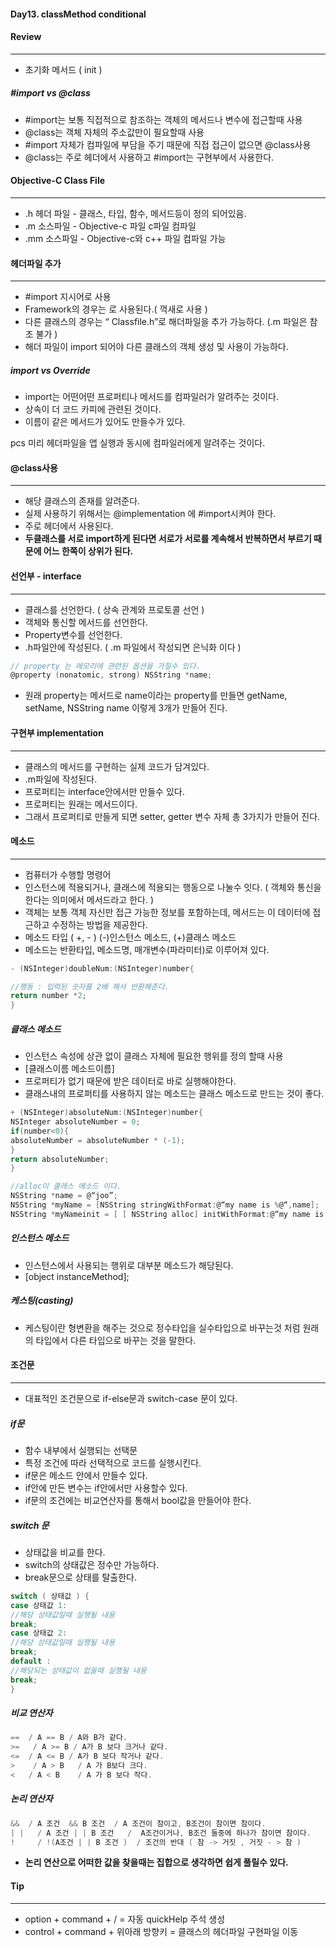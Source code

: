 #### **Day13. classMethod conditional**


#### Review
***

- 초기화 메서드 (  init )

##### #import vs @class
- #import는 보통 직접적으로 참조하는 객체의 메서드나 변수에 접근할때 사용
- @class는 객체 자체의 주소값만이 필요할때 사용
- #import 자체가 컴파일에 부담을 주기 때문에 직접 접근이 없으면 @class사용
- @class는 주로 헤더에서 사용하고 #import는 구현부에서 사용한다.

#### Objective-C Class File
***
- .h 헤더 파일 - 클래스, 타입, 함수, 메서드등이 정의 되어있음.
- .m 소스파일 - Objective-c 파일 c파일 컴파일
- .mm 소스파일 - Objective-c와 c++ 파일 컴파일 가능

#### 헤더파일 추가
***

- #import 지시어로 사용
- Framework의 경우는   <Framework>로 사용된다.( 꺽새로 사용 )
- 다른 클래스의 경우는 “ Classfile.h”로 해더파일을 추가 가능하다. (.m 파일은 참조 불가 )
- 해더 파일이 import 되어야 다른 클래스의 객체 생성 및 사용이 가능하다.

##### import vs Override
- import는 어떤어떤 프로퍼티나 메서드를 컴파일러가 알려주는 것이다.
- 상속이 더 코드 카피에 관련된 것이다.
- 이름이 같은 메서드가 있어도 만들수가 있다.

pcs 미리 헤더파일을 앱 실행과 동시에 컴파일러에게 알려주는 것이다.

#### @class사용
***

- 해당 클래스의 존재를 알려준다.
- 실제 사용하기 위해서는 @implementation 에 #import시켜야 한다.
- 주로 헤더에서 사용된다.
- **두클래스를 서로 import하게 된다면 서로가 서로를 계속해서 반복하면서 부르기 때문에 어느 한쪽이 상위가 된다.**

#### 선언부 - interface
*** 
- 클래스를 선언한다. ( 상속 관계와 프로토콜 선언 )
- 객체와 통신할 메서드를 선언한다.
- Property변수를 선언한다.
- .h파일안에 작성된다. ( .m 파일에서 작성되면 은닉화 이다 ) 

```Objective-C
// property 는 메모리에 관련된 옵션을 가질수 있다. 
@property (nonatomic, strong) NSString *name;
```
- 원래 property는 메서드로 name이라는 property를 만들면 getName, setName, NSString name 이렇게 3개가 만들어 진다.

#### 구현부 implementation
*** 
- 클래스의 메서드를 구현하는 실제 코드가 담겨있다.
- .m파일에 작성된다.
- 프로퍼티는 interface안에서만 만들수 있다.
- 프로퍼티는 원래는 메서드이다.
- 그래서 프로퍼티로 만들게 되면 setter, getter 변수 자체 총 3가지가 만들어 진다.

#### 메소드
***
- 컴퓨터가 수행할 명령어
- 인스턴스에 적용되거나, 클래스에 적용되는 행동으로 나눌수 잇다.
( 객체와 통신을 한다는 의미에서 메서드라고 한다. )
- 객체는 보통 객체 자신만 접근 가능한 정보를 포함하는데, 메서드는 이 데이터에 접근하고 수정하는 방법을 제공한다.
- 메소드 타입 ( +, - ) (-)인스턴스 메소드, (+)클래스 메소드
- 메소드는 반환타입, 메소드명, 매개변수(파라미터)로 이루어져 있다.

```objective-c
- (NSInteger)doubleNum:(NSInteger)number{

//행동 : 입력된 숫자를 2배 해서 반환해준다.
return number *2;
}
```
##### 클래스 메소드
- 인스턴스 속성에 상관 없이 클래스 자체에 필요한 행위를 정의 할때 사용
- [클래스이름 메소드이름]
- 프로퍼티가 없기 때문에 받은 데이터로 바로 실행해야한다.
- 클래스내의 프로퍼티를 사용하지 않는 메소드는 클래스 메소드로 만드는 것이 좋다.

```objective-c
+ (NSInteger)absoluteNum:(NSInteger)number{
NSInteger absoluteNumber = 0;
if(number<0){
absoluteNumber = absoluteNumber * (-1);
}
return absoluteNumber;
}

//alloc이 클래스 메소드 이다.
NSString *name = @“joo”;
NSString *myName = [NSString stringWithFormat:@“my name is %@“,name];
NSString *myNameinit = [ [ NSString alloc] initWithFormat:@“my name is %@“,name ];
```
##### 인스턴스 메소드

- 인스턴스에서 사용되는 행위로 대부분 메소드가 해당된다.
- [object instanceMethod];


##### 케스팅(casting) 
- 케스팅이란 형변환을 해주는 것으로 정수타입을 실수타입으로 바꾸는것 처럼 원래의 타입에서 다른 타입으로 바꾸는 것을 말한다. 


#### 조건문
***

- 대표적인 조건문으로 if-else문과 switch-case 문이 있다.

##### if문
- 함수 내부에서 실행되는 선택문
- 특정 조건에 따라 선택적으로 코드를 실행시킨다.
- if문은 메소드 안에서 만들수 있다.
- if안에 만든 변수는 if안에서만 사용할수 있다.
- if문의 조건에는 비교연산자를 통해서 bool값을 만들어야 한다.

##### switch 문

- 상태값을 비교를 한다.
- switch의 상태값은 정수만 가능하다.
- break문으로 상태를 탈출한다.

```objective-c
switch ( 상태값 ) {
case 상태값 1:
//해당 상태값일때 실행될 내용
break;
case 상태값 2:
//해당 상태값일때 실행될 내용
break;
default :
//해당되는 상태값이 없을때 실행될 내용
break;
}
```

##### 비교 연산자

```objective-c
==  / A == B / A와 B가 같다.
>=   / A >= B / A가 B 보다 크거나 같다.
<=  / A <= B / A가 B 보다 작거나 같다.
>    / A > B   / A 가 B보다 크다.
<   / A < B    / A 가 B 보다 작다.
```

##### 논리 연산자

```objective-c
&&  / A 조건  && B 조건  / A 조건이 참이고, B조건이 참이면 참이다.
| |   / A 조건 | | B 조건   /  A조건이거나, B조건 둘중에 하나가 참이면 참이다.
!     / !(A조건 | | B 조건 )  / 조건의 반대 ( 참 -> 거짓 , 거짓 - > 참 )
```

- **논리 연산으로 어떠한 값을 찾을때는 집합으로 생각하면 쉽게 풀릴수 있다.**


#### Tip
***
- option + command + / = 자동 quickHelp 주석 생성
- control + command + 위아래 방향키 =  클래스의 헤더파일 구현파일 이동
